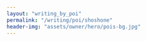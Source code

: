 ```yaml
---
layout: "writing_by_poi"
permalink: "/writing/poi/shoshone"
header-img: "assets/owner/hero/pois-bg.jpg"
---
```

